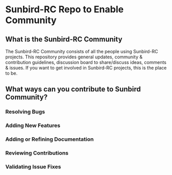 # Sunbird-RC Repo to Enable Community

## What is the Sunbird-RC Community
The Sunbird-RC Community consists of all the people using Sunbird-RC projects. This repository provides general updates, community & contribution guidelines, discussion board to share/discuss ideas, comments & issues. If you want to get involved in Sunbird-RC projects, this is the place to be.

## What ways can you contribute to Sunbird Community?

### Resolving Bugs

### Adding New Features

### Adding or Refining Documentation

### Reviewing Contributions

### Validating Issue Fixes

